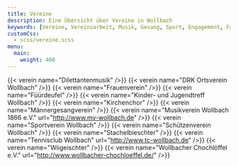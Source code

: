 ```yaml
---
title: Vereine
description: Eine Übersicht über Vereine in Wollbach
keywords: [Vereine, Vereinsarbeit, Musik, Gesang, Sport, Engagement, Fastnacht]
customCss:
  - scss/vereine.scss 
menu:
  main:
    weight: 400
---
```


{{< verein name="Dilettantenmusik" />}}
{{< verein name="DRK Ortsverein Wollbach" />}}
{{< verein name="Frauenverein" />}}
{{< verein name="Füürdeufel" />}}
{{< verein name="Kinder- und Jugendtreff Wollbach" />}}
{{< verein name="Kirchenchor" />}}
{{< verein name="Männergesangverein" />}}
{{< verein name="Musikverein Wollbach 1866 e.V." url="http://www.mv-wollbach.de" />}}
{{< verein name="Sportverein Wollbach" />}}
{{< verein name="Schützenverein Wollbach" />}}
{{< verein name="Stachelbieschter" />}}
{{< verein name="Tennisclub Wollbach" url="http://www.tc-wollbach.de" />}}
{{< verein name="Wiigeischter" />}}
{{< verein name="Wollbacher Chochlöffel e.V." url="http://www.wollbacher-chochloeffel.de/" />}}
